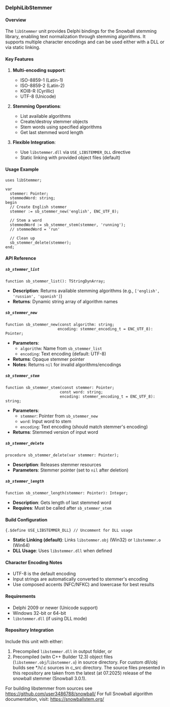 ### DelphiLibStemmer

#### Overview
The `libStemmer` unit provides Delphi bindings for the Snowball stemming library, enabling text normalization through stemming algorithms. It supports multiple character encodings and can be used either with a DLL or via static linking.

#### Key Features
1. **Multi-encoding support**:
   - ISO-8859-1 (Latin-1)
   - ISO-8859-2 (Latin-2)
   - KOI8-R (Cyrillic)
   - UTF-8 (Unicode)

2. **Stemming Operations**:
   - List available algorithms
   - Create/destroy stemmer objects
   - Stem words using specified algorithms
   - Get last stemmed word length

3. **Flexible Integration**:
   - Use `libstemmer.dll` via `USE_LIBSTEMMER_DLL` directive
   - Static linking with provided object files (default)

#### Usage Example
```delphi
uses libStemmer;

var
  stemmer: Pointer;
  stemmedWord: string;
begin
  // Create English stemmer
  stemmer := sb_stemmer_new('english', ENC_UTF_8);
  
  // Stem a word
  stemmedWord := sb_stemmer_stem(stemmer, 'running');
  // stemmedWord = 'run'
  
  // Clean up
  sb_stemmer_delete(stemmer);
end;
```

#### API Reference

##### `sb_stemmer_list`
```delphi
function sb_stemmer_list(): TStringDynArray;
```
- **Description**: Returns available stemming algorithms (e.g., `['english', 'russian', 'spanish']`)
- **Returns**: Dynamic string array of algorithm names

##### `sb_stemmer_new`
```delphi
function sb_stemmer_new(const algorithm: string; 
                       encoding: stemmer_encoding_t = ENC_UTF_8): Pointer;
```
- **Parameters**:
  - `algorithm`: Name from `sb_stemmer_list`
  - `encoding`: Text encoding (default: UTF-8)
- **Returns**: Opaque stemmer pointer
- **Notes**: Returns `nil` for invalid algorithms/encodings

##### `sb_stemmer_stem`
```delphi
function sb_stemmer_stem(const stemmer: Pointer; 
                        const word: string; 
                        encoding: stemmer_encoding_t = ENC_UTF_8): string;
```
- **Parameters**:
  - `stemmer`: Pointer from `sb_stemmer_new`
  - `word`: Input word to stem
  - `encoding`: Text encoding (should match stemmer's encoding)
- **Returns**: Stemmed version of input word

##### `sb_stemmer_delete`
```delphi
procedure sb_stemmer_delete(var stemmer: Pointer);
```
- **Description**: Releases stemmer resources
- **Parameters**: Stemmer pointer (set to `nil` after deletion)

##### `sb_stemmer_length`
```delphi
function sb_stemmer_length(stemmer: Pointer): Integer;
```
- **Description**: Gets length of last stemmed word
- **Requires**: Must be called after `sb_stemmer_stem`

#### Build Configuration
```delphi
{.$define USE_LIBSTEMMER_DLL} // Uncomment for DLL usage
```
- **Static Linking (default)**: Links `libstemmer.obj` (Win32) or `libstemmer.o` (Win64)
- **DLL Usage**: Uses `libstemmer.dll` when defined

#### Character Encoding Notes
- UTF-8 is the default encoding
- Input strings are automatically converted to stemmer's encoding
- Use composed accents (NFC/NFKC) and lowercase for best results

#### Requirements
- Delphi 2009 or newer (Unicode support)
- Windows 32-bit or 64-bit
- `libstemmer.dll` (if using DLL mode)

#### Repository Integration
Include this unit with either:
1. Precompiled `libstemmer.dll` in output folder, or
2. Precompiled (witn C++ Builder 12.3) оbject files (`libstemmer.obj`/`libstemmer.o`) in source directory.
   For custom dll/obj builds see *.h/.c sources in c_src directory. The source files presented in this repository are taken from the latest (at 07.2025) release of the snowball stemmer (Snowball 3.0.1).
   
For building libstemmer from sources see https://github.com/user3486788/snowball/
For full Snowball algorithm documentation, visit: https://snowballstem.org/
